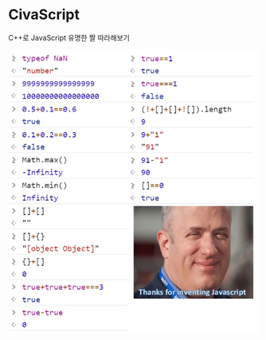 # CivaScript

C++로 JavaScript 유명한 짤 따라해보기

![JavaScript](https://github.com/naddu77/CivaScript/blob/master/CivaScript/Pngs/Great_JavaScript.jpg)

